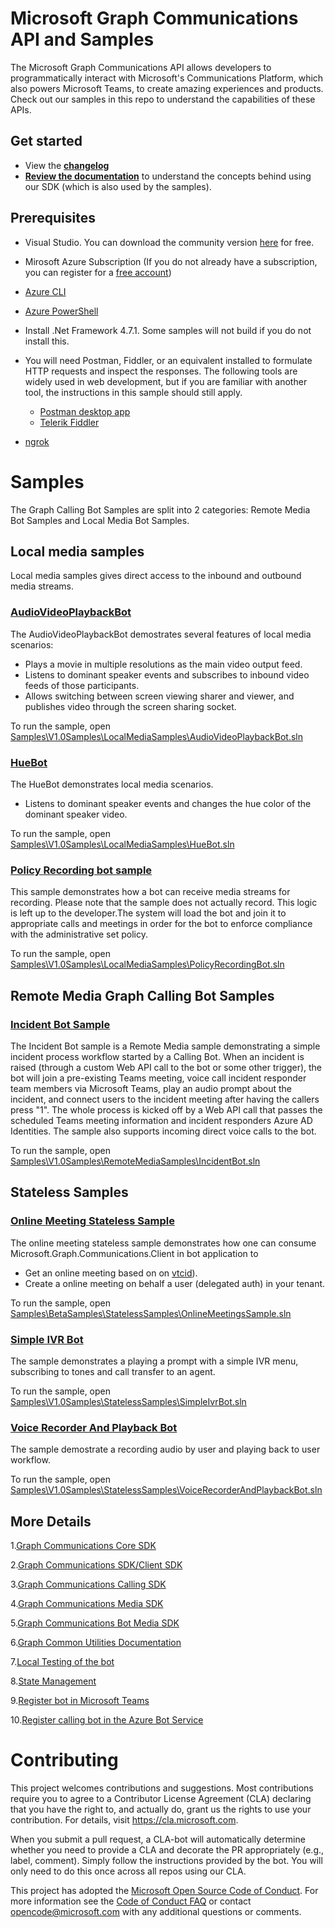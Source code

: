 # Microsoft Graph Communications API and Samples

The Microsoft Graph Communications API allows developers to programmatically interact with Microsoft's Communications Platform, which also powers Microsoft Teams, to create amazing experiences and products. Check out our samples in this repo to understand the capabilities of these APIs.

## Get started

- View the **[changelog](changelog.md)**
- **[Review the documentation](https://microsoftgraph.github.io/microsoft-graph-comms-samples/docs/)** to understand the concepts behind using our SDK (which is also used by the samples).

## Prerequisites

* Visual Studio. You can download the community version [here](http://www.visualstudio.com) for free.
* Mirosoft Azure Subscription (If you do not already have a subscription, you can register for a <a href="https://azure.microsoft.com/en-us/free/" target="_blank">free account</a>)
* [Azure CLI](https://docs.microsoft.com/en-us/cli/azure/install-azure-cli?view=azure-cli-latest)
* [Azure PowerShell](https://docs.microsoft.com/en-us/powershell/azure/install-azurerm-ps?view=azurermps-6.8.1)
* Install .Net Framework 4.7.1. Some samples will not build if you do not install this.
* You will need Postman, Fiddler, or an equivalent installed to formulate HTTP requests and inspect the responses.  The following tools are widely used in web development, but if you are familiar with another tool, the instructions in this sample should still apply.
    + [Postman desktop app](https://www.getpostman.com/)
    + [Telerik Fiddler](http://www.telerik.com/fiddler)

* [ngrok](https://ngrok.com/)

# Samples

The Graph Calling Bot Samples are split into 2
categories: Remote Media Bot Samples and Local Media Bot Samples.

## Local media samples

Local media samples gives direct access to the inbound and outbound media streams.  

### [AudioVideoPlaybackBot](Samples\V1.0Samples\LocalMediaSamples\AudioVideoPlaybackBot\README.md)

The AudioVideoPlaybackBot demostrates several features of local media scenarios:
- Plays a movie in multiple resolutions as the main video output feed.
- Listens to dominant speaker events and subscribes to inbound video feeds of those participants.
- Allows switching between screen viewing sharer and viewer, and publishes video through the screen sharing socket.

To run the sample, open [Samples\V1.0Samples\LocalMediaSamples\AudioVideoPlaybackBot.sln](Samples\V1.0Samples\LocalMediaSamples\AudioVideoPlaybackBot.sln)

### [HueBot](Samples\V1.0Samples\LocalMediaSamples\HueBot\README.md)

The HueBot demonstrates local media scenarios.
- Listens to dominant speaker events and changes the hue color of the dominant speaker video.

To run the sample, open [Samples\V1.0Samples\LocalMediaSamples\HueBot.sln](Samples\V1.0Samples\LocalMediaSamples\HueBot.sln)

### [Policy Recording bot sample](Samples\V1.0Samples\LocalMediaSamples\PolicyRecordingBot\README.md)
This sample demonstrates how a bot can receive media streams for recording. Please note that the sample does not actually record. This logic is left up to the developer.The system will load the bot and join it to appropriate calls and meetings in order for the bot to enforce compliance with the administrative set policy.

To run the sample, open [Samples\V1.0Samples\LocalMediaSamples\PolicyRecordingBot.sln](Samples\V1.0Samples\LocalMediaSamples\PolicyRecordingBot.sln)

## Remote Media Graph Calling Bot Samples

### [Incident Bot Sample](Samples\V1.0Samples\RemoteMediaSamples\README.md)

The Incident Bot sample is a Remote Media sample demonstrating a simple incident process workflow started by a Calling Bot.  When an incident is raised (through a custom Web API call to the bot or some other trigger), the bot will join a pre-existing Teams meeting, voice call incident responder team members via Microsoft Teams, play an audio prompt about the incident, and connect users to the incident meeting after having the callers press "1". The whole process is kicked off by a Web API call that passes the scheduled Teams meeting information and incident responders Azure AD Identities. The sample also supports incoming direct voice calls to the bot.

To run the sample, open [Samples\V1.0Samples\RemoteMediaSamples\IncidentBot.sln](Samples\V1.0Samples\RemoteMediaSamples\IncidentBot.sln)

## Stateless Samples

### [Online Meeting Stateless Sample](Samples\BetaSamples\StatelessSamples\OnlineMeetingSamples\README.md)

The online meeting stateless sample demonstrates how one can consume Microsoft.Graph.Communications.Client in bot application to
- Get an online meeting based on on [vtcid](https://docs.microsoft.com/en-us/microsoftteams/cloud-video-interop)).
- Create a online meeting on behalf a user (delegated auth) in your tenant.

To run the sample, open [Samples\BetaSamples\StatelessSamples\OnlineMeetingsSample.sln](Samples\BetaSamples\StatelessSamples\OnlineMeetingsSample.sln)

### [Simple IVR Bot](Samples\V1.0Samples\StatelessSamples\SimpleIvrBot\README.md)
The sample demonstrates a playing a prompt with a simple IVR menu, subscribing to tones and call transfer to an agent.

To run the sample, open [Samples\V1.0Samples\StatelessSamples\SimpleIvrBot.sln](Samples\V1.0Samples\StatelessSamples\SimpleIvrBot.sln)

### [Voice Recorder And Playback Bot](Samples\V1.0Samples\StatelessSamples\VoiceRecorderAndPlaybackBot\README.md)

The sample demostrate a recording audio by user and playing back to user workflow.

To run the sample, open [Samples\V1.0Samples\StatelessSamples\VoiceRecorderAndPlaybackBot.sln](Samples\V1.0Samples\StatelessSamples\VoiceRecorderAndPlaybackBot.sln)

## More Details

1.[Graph Communications Core SDK](https://microsoftgraph.github.io/microsoft-graph-comms-samples/docs/core/index.htm)

2.[Graph Communications SDK/Client SDK](https://microsoftgraph.github.io/microsoft-graph-comms-samples/docs/client/index.html)

3.[Graph Communications Calling SDK](https://microsoftgraph.github.io/microsoft-graph-comms-samples/docs/calls/index.html)

4.[Graph Communications Media SDK](https://microsoftgraph.github.io/microsoft-graph-comms-samples/docs/calls_media/index.html)

5.[Graph Communications Bot Media SDK](https://microsoftgraph.github.io/microsoft-graph-comms-samples/docs/bot_media/index.html)

6.[Graph Common Utilities Documentation](https://microsoftgraph.github.io/microsoft-graph-comms-samples/docs/common/index.html)

7.[Local Testing of the bot](https://microsoftgraph.github.io/microsoft-graph-comms-samples/docs/articles/index.html)

8.[State Management](https://microsoftgraph.github.io/microsoft-graph-comms-samples/docs/articles/calls/StateManagement.html)

9.[Register bot in Microsoft Teams](https://microsoftgraph.github.io/microsoft-graph-comms-samples/docs/articles/calls/register-calling-bot.html#register-bot-in-microsoft-teams)

10.[Register calling bot in the Azure Bot Service](https://microsoftgraph.github.io/microsoft-graph-comms-samples/docs/articles/calls/register-calling-bot.html)

# Contributing

This project welcomes contributions and suggestions.  Most contributions require you to agree to a
Contributor License Agreement (CLA) declaring that you have the right to, and actually do, grant us
the rights to use your contribution. For details, visit https://cla.microsoft.com.

When you submit a pull request, a CLA-bot will automatically determine whether you need to provide
a CLA and decorate the PR appropriately (e.g., label, comment). Simply follow the instructions
provided by the bot. You will only need to do this once across all repos using our CLA.

This project has adopted the [Microsoft Open Source Code of Conduct](https://opensource.microsoft.com/codeofconduct/).
For more information see the [Code of Conduct FAQ](https://opensource.microsoft.com/codeofconduct/faq/) or
contact [opencode@microsoft.com](mailto:opencode@microsoft.com) with any additional questions or comments.
